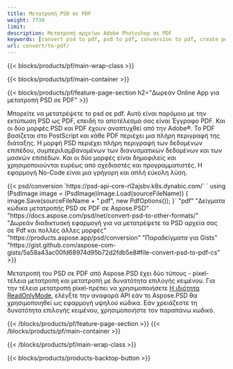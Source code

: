 ```yaml
---
title: Μετατροπή PSD σε PDF
weight: 7730
limit: 
description: Μετατροπή αρχείων Adobe Photoshop σε PDF
keywords: [convert psd to pdf, psd to pdf, conversion to pdf, create pdf from psd, print psd as pdf]
url: convert/to-pdf/
---
```


{{< blocks/products/pf/main-wrap-class >}}

{{< blocks/products/pf/main-container >}}

{{< blocks/products/pf/feature-page-section h2="Δωρεάν Online App για μετατροπή PSD σε PDF" >}}
<p>Μπορείτε να μετατρέψετε το psd σε pdf. Αυτό είναι παρόμοιο με την εκτύπωση PSD ως PDF, επειδή το αποτέλεσμά σας είναι Έγγραφο PDF. Και οι δύο μορφές PSD και PDF έχουν αναπτυχθεί από την Adobe®. Το PDF βασίζεται στο PostScript και κάθε PDF περιέχει μια πλήρη περιγραφή της διάταξης. Η μορφή PSD περιέχει πλήρη περιγραφή των δεδομένων επιπέδου, συμπεριλαμβανομένων των διανυσματικών δεδομένων και των μασκών επιπέδων. Και οι δύο μορφές είναι δημοφιλείς και χρησιμοποιούνται ευρέως από σχεδιαστές και προγραμματιστές. Η εφαρμογή No-Code είναι μια γρήγορη και απλή εύκολη λύση.</p>
{{< psd/conversion `https://psd-api-core-rl2ajsbv.k8s.dynabic.com/` 
`    using (PsdImage image = (PsdImage)Image.Load(sourceFileName))
    {
        image.Save(sourceFileName + ".pdf", new PdfOptions());
    }` 
	"pdf" 
"Δείγματα κώδικα μετατροπής PSD σε PDF σε Aspose.PSD"  "https://docs.aspose.com/psd/net/convert-psd-to-other-formats/" 
"Δωρεάν διαδικτυακή εφαρμογή για να μετατρέψετε τα PSD αρχεία σας σε Pdf και πολλές άλλες μορφές" "https://products.aspose.app/psd/conversion" 
"Παραδείγματα για Gists" "https://gist.github.com/aspose-com-gists/5a58a43ac00fd68974d95b72d2fdb5e8#file-convert-psd-to-pdf-cs" >}}
<p>Μετατροπή του PSD σε PDF από Aspose.PSD έχει δύο τύπους - pixel-τέλεια μετατροπή και μετατροπή με δυνατότητα επιλογής κειμένου. Για την τέλεια μετατροπή pixel-πρέπει να χρησιμοποιήσετε <a href="https://reference.aspose.com/psd/net/aspose.psd.imageloadoptions/psdloadoptions/readonlymode/">Η ιδιότητα ReadOnlyMode</a>, ελέγξτε την αναφορά API εάν το Aspose.PSD θα χρησιμοποιηθεί ως εφαρμογή υψηλού κώδικα. Εάν χρειάζεστε τη δυνατότητα επιλογής κειμένου, χρησιμοποιήστε τον παραπάνω κωδικό.</p>
{{< /blocks/products/pf/feature-page-section >}}
{{< /blocks/products/pf/main-container >}}


{{< /blocks/products/pf/main-wrap-class >}}

{{< blocks/products/products-backtop-button >}}
